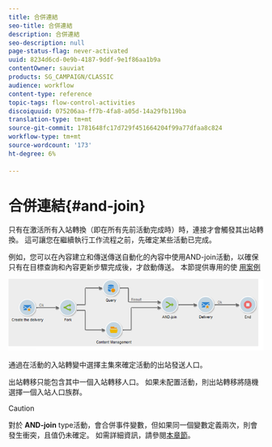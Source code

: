 ```yaml
---
title: 合併連結
seo-title: 合併連結
description: 合併連結
seo-description: null
page-status-flag: never-activated
uuid: 8234d6cd-0e9b-4187-9ddf-9e1f86aa1b9a
contentOwner: sauviat
products: SG_CAMPAIGN/CLASSIC
audience: workflow
content-type: reference
topic-tags: flow-control-activities
discoiquuid: 075206aa-ff7b-4fa8-a05d-14a29fb119ba
translation-type: tm+mt
source-git-commit: 1781648fc17d729f451664204f99a77dfaa8c824
workflow-type: tm+mt
source-wordcount: '173'
ht-degree: 6%

---
```



# 合併連結{#and-join}

只有在激活所有入站轉換（即在所有先前活動完成時）時，連接才會觸發其出站轉換。 這可讓您在繼續執行工作流程之前，先確定某些活動已完成。

例如，您可以在內容建立和傳送傳送自動化的內容中使用AND-join活動，以確保只有在目標查詢和內容更新步驟完成後，才啟動傳送。 本節提供專用的使 [用案例](../../delivery/using/automating-via-workflows.md#creating-the-delivery-and-its-content)

![](assets/and-join-usage.png)

通過在活動的入站轉變中選擇主集來確定活動的出站發送人口。

出站轉移只能包含其中一個入站轉移人口。 如果未配置活動，則出站轉移將隨機選擇一個入站人口族群。

>[!CAUTION]
>
>對於 **AND-join** type活動，會合併事件變數，但如果同一個變數定義兩次，則會發生衝突，且值仍未確定。 如需詳細資訊，請參閱[本章節](../../workflow/using/javascript-scripts-and-templates.md#event-variables)。
